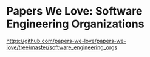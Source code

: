# Papers We Love: Software Engineering Organizations
https://github.com/papers-we-love/papers-we-love/tree/master/software_engineering_orgs
